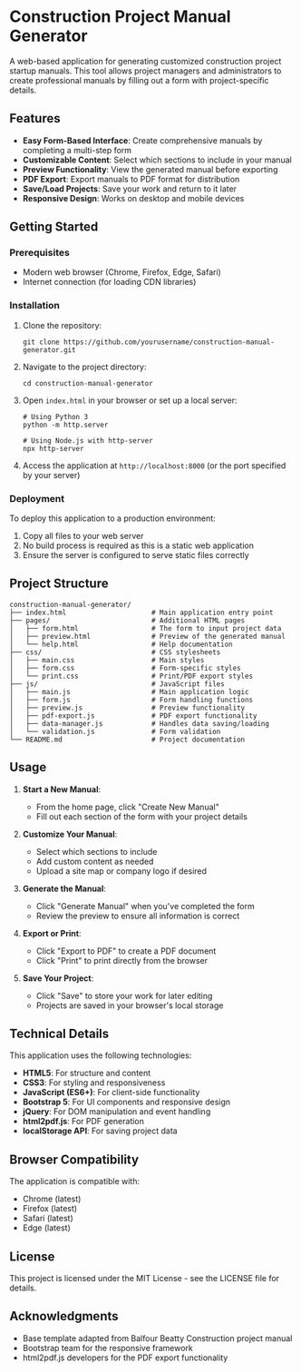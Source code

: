 # Construction Project Manual Generator

A web-based application for generating customized construction project startup manuals. This tool allows project managers and administrators to create professional manuals by filling out a form with project-specific details.

## Features

- **Easy Form-Based Interface**: Create comprehensive manuals by completing a multi-step form
- **Customizable Content**: Select which sections to include in your manual
- **Preview Functionality**: View the generated manual before exporting
- **PDF Export**: Export manuals to PDF format for distribution
- **Save/Load Projects**: Save your work and return to it later
- **Responsive Design**: Works on desktop and mobile devices

## Getting Started

### Prerequisites

- Modern web browser (Chrome, Firefox, Edge, Safari)
- Internet connection (for loading CDN libraries)

### Installation

1. Clone the repository:
   ```
   git clone https://github.com/yourusername/construction-manual-generator.git
   ```

2. Navigate to the project directory:
   ```
   cd construction-manual-generator
   ```

3. Open `index.html` in your browser or set up a local server:
   ```
   # Using Python 3
   python -m http.server
   
   # Using Node.js with http-server
   npx http-server
   ```

4. Access the application at `http://localhost:8000` (or the port specified by your server)

### Deployment

To deploy this application to a production environment:

1. Copy all files to your web server
2. No build process is required as this is a static web application
3. Ensure the server is configured to serve static files correctly

## Project Structure

```
construction-manual-generator/
├── index.html                     # Main application entry point
├── pages/                         # Additional HTML pages
│   ├── form.html                  # The form to input project data
│   ├── preview.html               # Preview of the generated manual
│   └── help.html                  # Help documentation
├── css/                           # CSS stylesheets
│   ├── main.css                   # Main styles
│   ├── form.css                   # Form-specific styles
│   └── print.css                  # Print/PDF export styles
├── js/                            # JavaScript files
│   ├── main.js                    # Main application logic
│   ├── form.js                    # Form handling functions
│   ├── preview.js                 # Preview functionality
│   ├── pdf-export.js              # PDF export functionality
│   ├── data-manager.js            # Handles data saving/loading
│   └── validation.js              # Form validation
└── README.md                      # Project documentation
```

## Usage

1. **Start a New Manual**:
   - From the home page, click "Create New Manual"
   - Fill out each section of the form with your project details

2. **Customize Your Manual**:
   - Select which sections to include
   - Add custom content as needed
   - Upload a site map or company logo if desired

3. **Generate the Manual**:
   - Click "Generate Manual" when you've completed the form
   - Review the preview to ensure all information is correct

4. **Export or Print**:
   - Click "Export to PDF" to create a PDF document
   - Click "Print" to print directly from the browser

5. **Save Your Project**:
   - Click "Save" to store your work for later editing
   - Projects are saved in your browser's local storage

## Technical Details

This application uses the following technologies:

- **HTML5**: For structure and content
- **CSS3**: For styling and responsiveness
- **JavaScript (ES6+)**: For client-side functionality
- **Bootstrap 5**: For UI components and responsive design
- **jQuery**: For DOM manipulation and event handling
- **html2pdf.js**: For PDF generation
- **localStorage API**: For saving project data

## Browser Compatibility

The application is compatible with:
- Chrome (latest)
- Firefox (latest)
- Safari (latest)
- Edge (latest)

## License

This project is licensed under the MIT License - see the LICENSE file for details.

## Acknowledgments

- Base template adapted from Balfour Beatty Construction project manual
- Bootstrap team for the responsive framework
- html2pdf.js developers for the PDF export functionality